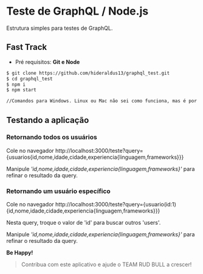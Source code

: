 # Teste de GraphQL / Node.js

Estrutura simples para testes de GraphQL.

## Fast Track
* Pré requisitos: <b>Git e Node</b>
```bash
$ git clone https://github.com/hideraldus13/graphql_test.git
$ cd graphql_test
$ npm i
$ npm start

//Comandos para Windows. Linux ou Mac não sei como funciona, mas é por aí.
```

## Testando a aplicação

### Retornando todos os usuários

Cole no navegador http://localhost:3000/teste?query={usuarios{id,nome,idade,cidade,experiencia{linguagem,frameworks}}}

Manipule <i>'id,nome,idade,cidade,experiencia{linguagem,frameworks}'</i> para refinar o resultado da query.


### Retornando um usuário específico

Cole no navegador http://localhost:3000/teste?query={usuario(id:1){id,nome,idade,cidade,experiencia{linguagem,frameworks}}}

Nesta query, troque o valor de 'id' para buscar outros 'users'. 

Manipule <i>'id,nome,idade,cidade,experiencia{linguagem,frameworks}'</i> para refinar o resultado da query.


<b> Be Happy! </b>



> Contribua com este aplicativo e ajude o TEAM RUD BULL a crescer!
